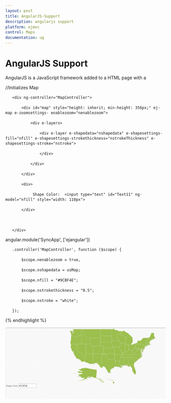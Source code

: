 ```yaml
---
layout: post
title: AngularJS-Support
description: angularjs support
platform: ejmvc
control: Maps
documentation: ug
---
```


# AngularJS Support

AngularJS is a JavaScript framework added to a HTML page with a <script> tag. It extends HTML attributes with directives and binds data to HTML with expressions. AngularJS directives allow you to specify custom and reusable HTML tags that moderate the behavior of certain elements. Angularbinding uses directives to plug its action into the page. Directives, all prefaced with ng-, are placed in HTML attributes. To know more about Angular binding refer to: [http://help.syncfusion.com/ug/js/#!documents/angularjs.htm](http://help.syncfusion.com/ug/js/)

Apply the plugin and property assigning the Map element through the directive that starts with the letter “e-“.  The following code illustrates how to bind data to the Map component through Angular support.



{% highlight html %}


//References to be added for angular support.



   <script src="@Url.Content("~/Scripts/angular.min.js")"></script>

   <script src="@Url.Content("~/Scripts/ej/ej.widget.angular.min.js")"></script>    

   <script src="@Url.Content("~/Scripts/MapsData/USA.js")"></script>

//Initializes Map

   <div ng-app="SyncApp">

       <div ng-controller="MapController">           

           <div id="map" style="height: inherit; min-height: 356px;" ej-map e-zoomsettings- enablezoom="nenablezoom">

               <div e-layers>

                   <div e-layer e-shapedata="nshapedata" e-shapesettings-fill="nfill" e-shapesettings-strokethickness="nstrokeThickness" e-shapesettings-stroke="nstroke">

                   </div>

               </div>

           </div>       

           <div>

                Shape Color:  <input type="text" id="Text11" ng-model="nfill" style="width: 110px">

           </div> 



       </div>

   </div>

angular.module('SyncApp', ['ejangular'])

       .controller('MapController', function ($scope) {          

           $scope.nenablezoom = true,          

           $scope.nshapedata = usMap;

           $scope.nfill = "#9CBF4E";

           $scope.nstrokethickness = "0.5";

           $scope.nstroke = "white";      

       });



{% endhighlight %}



![1](AngularJS-Support_images/AngularJS-Support_img1.png)







